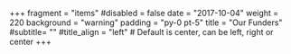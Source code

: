 +++
fragment = "items"
#disabled = false
date = "2017-10-04"
weight = 220
background = "warning"
padding = "py-0 pt-5"
title = "Our Funders"
#subtitle= ""
#title_align = "left" # Default is center, can be left, right or center
+++
